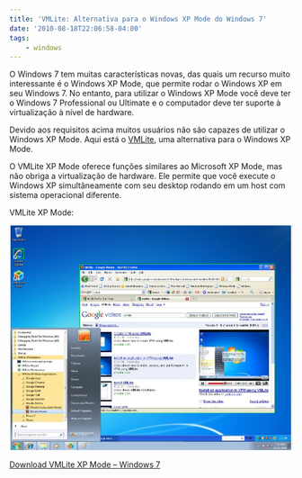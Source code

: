 ```yaml
---
title: 'VMLite: Alternativa para o Windows XP Mode do Windows 7'
date: '2010-08-18T22:06:58-04:00'
tags:
    - windows
---
```


O <span class="bbli">Windows</span> 7 tem muitas características novas, das quais um recurso muito interessante é o Windows XP Mode, que permite rodar o Windows XP em seu Windows 7. No entanto, para utilizar o Windows XP Mode você deve ter o Windows 7 Professional ou Ultimate e o computador deve ter suporte à virtualização à nível de hardware.

Devido aos requisitos acima muitos usuários não são capazes de utilizar o Windows XP Mode. Aqui está o [VMLite](http://www.vmlite.com), uma alternativa para o Windows XP Mode.

O VMLite XP Mode oferece funções similares ao Microsoft XP Mode, mas não obriga a virtualização de hardware. Ele permite que você execute o Windows XP simultâneamente com seu desktop rodando em um host com sistema operacional diferente.

VMLite XP Mode:

![](/wp-content/uploads/2010/08/VMLite-XP-Mode.jpg "VMLite-XP-Mode")

[Download VMLite XP Mode – Windows 7](http://www.vmlite.com/index.php/download "Download VMLite")
